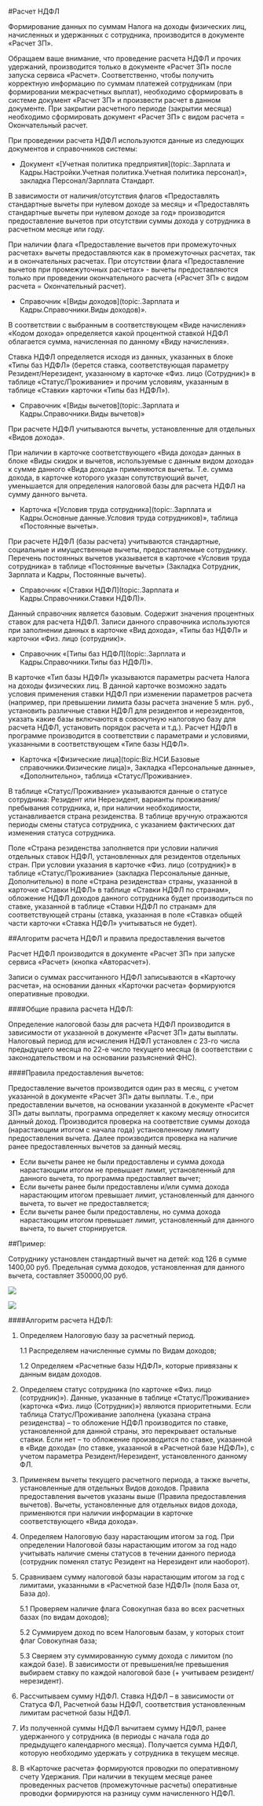 ﻿
#Расчет НДФЛ

Формирование данных по суммам Налога на доходы физических лиц, начисленных и удержанных с сотрудника, производится в документе «Расчет ЗП».

Обращаем ваше внимание, что проведение расчета НДФЛ и прочих удержаний, производится только в документе «Расчет ЗП» после запуска сервиса «Расчет». Соответственно, чтобы получить корректную информацию по суммам платежей сотрудникам (при формировании межрасчетных выплат), необходимо сформировать в системе документ «Расчет ЗП» и произвести расчет в данном документе. При закрытии расчетного периоде (закрытии месяца) необходимо сформировать документ «Расчет ЗП» с видом расчета = Окончательный расчет.
        
При проведении расчета НДФЛ используются данные из следующих документов и справочников системы:

* Документ «[Учетная политика предприятия](topic:.Зарплата и Кадры.Настройки.Учетная политика.Учетная политика персонал)», закладка Персонал/Зарплата Стандарт.

В зависимости от наличия/отсутствия флагов «Предоставлять стандартные вычеты при нулевом доходе за месяц» и «Предоставлять стандартные вычеты при нулевом доходе за год» производится предоставление вычетов при отсутствии суммы дохода у сотрудника в расчетном месяце или году.

При наличии флага «Предоставление вычетов при промежуточных расчетах» вычеты предоставляются как в промежуточных расчетах, так и в окончательных расчетах. При отсутствии флага «Предоставление вычетов при промежуточных расчетах» - вычеты предоставляются только при проведении окончательного расчета («Расчет ЗП» с видом расчета = Окончательный расчет).

* Справочник «[Виды доходов](topic:.Зарплата и Кадры.Справочники.Виды доходов)».

В соответствии с выбранным в соответствующем «Виде начисления» «Кодом дохода» определяется какой процентной ставкой НДФЛ облагается сумма, начисленная по данному «Виду начисления».

Ставка НДФЛ определяется исходя из данных, указанных в блоке «Типы баз НДФЛ» (берется ставка, соответствующая параметру Резидент/Нерезидент, указанному в карточке «Физ. лицо (Сотрудник)» в таблице «Статус/Проживание» и прочим условиям, указанным в таблице «Ставки» карточки «Типы баз НДФЛ»).

* Справочник «[Виды вычетов](topic:.Зарплата и Кадры.Справочники.Виды вычетов)»

При расчете НДФЛ учитываются вычеты, установленные для отдельных «Видов дохода».

При наличии в карточке соответствующего «Вида дохода» данных в блоке «Виды скидок и вычетов, используемые с данным видом дохода» к сумме данного «Вида дохода» применяются вычеты. Т.е. сумма дохода, в карточке которого указан сопутствующий вычет, уменьшается для определения налоговой базы для расчета НДФЛ на сумму данного вычета.

* Карточка «[Условия труда сотрудника](topic:.Зарплата и Кадры.Основные данные.Условия труда сотрудников)», таблица «Постоянные вычеты».

При расчете НДФЛ (базы расчета) учитываются стандартные, социальные и имущественные вычеты, предоставляемые сотруднику. Перечень постоянных вычетов указывается в карточке «Условия труда сотрудника» в таблице «Постоянные вычеты» (Закладка Сотрудник, Зарплата и Кадры, Постоянные вычеты).

* Справочник «[Ставки НДФЛ](topic:.Зарплата и Кадры.Справочники.Ставки НДФЛ)».

Данный справочник является базовым. Содержит значения процентных ставок для расчета НДФЛ. Записи данного справочника используются при заполнении данных в карточке «Вид дохода», «Типы баз НДФЛ» и карточки «Физ. лицо (сотрудник)».

* Справочник «[Типы баз НДФЛ](topic:.Зарплата и Кадры.Справочники.Типы баз НДФЛ)».

В карточке «Тип базы НДФЛ» указываются параметры расчета Налога на доходы физических лиц. В данной карточке возможно задать условия применения ставки НДФЛ при изменении параметров расчета (например, при превышении лимита базы расчета значение 5 млн. руб., установить различные ставки НДФЛ для резидентов и нерезидентов, указать какие базы включаются в совокупную налоговую базу для расчета НДФЛ, установить порядок расчета и т.д.). Расчет НДФЛ в программе производится в соответствии с параметрами и условиями, указанными в соответствующем «Типе базы НДФЛ».

* Карточка «[Физические лица](topic:Biz.НСИ.Базовые справочники.Физические лица)», Закладка «Персональные данные», «Дополнительно», таблица «Статус/Проживание».

В таблице «Статус/Проживание» указываются данные о статусе сотрудника: Резидент или Нерезидент, варианты проживания/пребывания сотрудника, и, при наличии необходимости, устанавливается страна резиденства. В таблице вручную отражаются периоды смены статуса сотрудника, с указанием фактических дат изменения статуса сотрудника.

Поле «Страна резиденства заполняется при условии наличия отдельных ставок НДФЛ, установленных для резидентов отдельных стран. При условии указания в карточке «Физ. лицо (сотрудник)» в таблице «Статус/Проживание» (закладка Персональные данные, Дополнительно) в поле «Страна резиденства» страны, указанной в карточке «Ставки НДФЛ» в таблице «Ставки НДФЛ по странам», обложение НДФЛ доходов данного сотрудника будет производиться по ставке, указанной в таблице «Ставки НДФЛ по странам» для соответствующей страны (ставка, указанная в поле «Ставка» общей части карточки «Ставка НДФЛ» учитываться не будет).


##Алгоритм расчета НДФЛ и правила предоставления вычетов

Расчет НДФЛ производится в документе «Расчет ЗП» при запуске сервиса «Расчет» (кнопка «Авторасчет»).

Записи о суммах рассчитанного НДФЛ записываются в «Карточку расчета», на основании данных «Карточки расчета» формируются оперативные проводки.

####Общие правила расчета НДФЛ:

Определение налоговой базы для расчета НДФЛ производится в зависимости от указанной в документе «Расчет ЗП» даты выплаты. Налоговый период для исчисления НДФЛ установлен с 23-го числа предыдущего месяца по 22-е число текущего месяца (в соответствии с законодательством и на основании разъяснений ФНС).

####Правила предоставления вычетов:

Предоставление вычетов производится один раз в месяц, с учетом указанной в документе «Расчет ЗП» даты выплаты.
Т.е., при предоставлении вычетов, на основании указанной в документе «Расчет ЗП» даты выплаты, программа определяет к какому месяцу относится данный доход. Производится проверка на соответствие суммы дохода (нарастающим итогом с начала года) установленному лимиту предоставления вычета. Далее производится проверка на наличие ранее предоставленных вычетов за данный месяц. 
- Если вычеты ранее не были предоставлены и сумма дохода нарастающим итогом не превышает лимит, установленный для данного вычета, то программа предоставляет вычет;
- Если вычеты ранее были предоставлены и/или сумма дохода нарастающим итогом превышает лимит, установленный для данного вычета, то вычет не предоставляется;
- Если вычеты ранее были предоставлены, но сумма дохода нарастающим итогом превышает лимит, установленный для данного вычета, то вычет сторнируется.

##Пример:

Сотруднику установлен стандартный вычет на детей: код 126 в сумме 1400,00 руб. Предельная сумма доходов, установленная для данного вычета, составляет 350000,00 руб.

![](topic:.AddFiles.Screenshot_3188.jpg)

![](topic:.AddFiles.Screenshot_3189.jpg)


####Алгоритм расчета НДФЛ:

1. Определяем Налоговую базу за расчетный период. 

    1.1 Распределяем начисленные суммы по Видам доходов;

    1.2 Определяем «Расчетные базы НДФЛ», которые привязаны к данным видам доходов.

2. Определяем статус сотрудника (по карточке «Физ. лицо (сотрудник)»).
Данные, указанные в таблице «Статус/Проживание» (карточка «Физ. лицо (Сотрудник)») являются приоритетными. Если таблица Статус/Проживание заполнена (указана страна резиденства) – то обложение НДФЛ производится по ставке, установленной для данной страны, это перекрывает остальные ставки. Если нет – то обложение производится по ставке, указанной в «Виде дохода» (по ставке, указанной в «Расчетной базе НДФЛ»), с учетом параметра Резидент/Нерезидент, установленного данному ФЛ.
3. Применяем вычеты текущего расчетного периода, а также вычеты, установленные для отдельных Видов доходов.
Правила предоставления вычетов указаны выше (Правила предоставления вычетов). Вычеты, установленные для отдельных видов дохода, применяются при наличии информации в карточке соответствующего «Вида дохода».
4. Определяем Налоговую базу нарастающим итогом за год.
При определении Налоговой базы нарастающим итогом за год надо учитывать наличие смены статусов в течении данного периода (сотрудник поменял статус Резидент на Нерезидент или наоборот).
5. Сравниваем сумму налоговой базы нарастающим итогом за год с лимитами, указанными в «Расчетной базе НДФЛ» (поля База от, База до).

    5.1 Проверяем наличие флага Совокупная база во всех расчетных базах (по видам доходов);

    5.2 Суммируем доход по всем Налоговым базам, у которых стоит флаг Совокупная база;

    5.3 Сверяем эту суммированную сумму дохода с лимитом (по каждой базе). В зависимости от превышения/не превышения выбираем ставку по каждой налоговой базе (+ учитываем резидент/нерезидент).

6. Рассчитываем сумму НДФЛ. Ставка НДФЛ – в зависимости от Статуса ФЛ, Расчетной базы НДФЛ, соответствия установленным лимитам расчетной базы НДФЛ.
7. Из полученной суммы НДФЛ вычитаем сумму НДФЛ, ранее удержанного у сотрудника (в периоды с начала года до предыдущего календарного месяца). Получается сумма НДФЛ, которую необходимо удержать у сотрудника в текущем месяце.
8. В «Карточке расчета» формируются проводки по оперативному счету Удержания. При наличии в текущем месяце ранее проведенных расчетов (промежуточные расчеты) оперативные проводки формируются на разницу сумм начисленного НДФЛ.  
